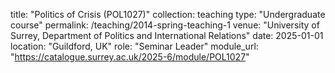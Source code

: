 title: "Politics of Crisis (POL1027)"
collection: teaching
type: "Undergraduate course"
permalink: /teaching/2014-spring-teaching-1
venue: "University of Surrey, Department of Politics and International Relations"
date: 2025-01-01
location: "Guildford, UK"
role: "Seminar Leader"
module_url: "https://catalogue.surrey.ac.uk/2025-6/module/POL1027"
